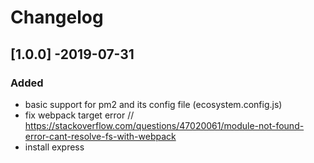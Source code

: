 # Changelog

## [1.0.0] -2019-07-31

### Added

- basic support for pm2 and its config file (ecosystem.config.js)
- fix webpack target error // https://stackoverflow.com/questions/47020061/module-not-found-error-cant-resolve-fs-with-webpack
- install express
